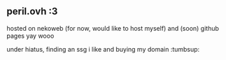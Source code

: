## peril.ovh :3
hosted on nekoweb (for now, would like to host myself) and (soon) github pages yay wooo

under hiatus, finding an ssg i like and buying my domain :tumbsup:
